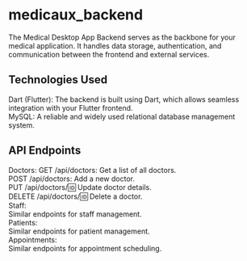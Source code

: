# medicaux_backend

The Medical Desktop App Backend serves as the backbone for your medical application. It handles data storage, authentication, and communication between the frontend and external services.


## Technologies Used
Dart (Flutter): The backend is built using Dart, which allows seamless integration with your Flutter frontend.<br>
MySQL: A reliable and widely used relational database management system.<br>

## API Endpoints
Doctors:
GET /api/doctors: Get a list of all doctors.<br>
POST /api/doctors: Add a new doctor.<br>
PUT /api/doctors/:id: Update doctor details.<br>
DELETE /api/doctors/:id: Delete a doctor.<br>
Staff:<br>
Similar endpoints for staff management.<br>
Patients:<br>
Similar endpoints for patient management.<br>
Appointments:<br>
Similar endpoints for appointment scheduling. <br>
